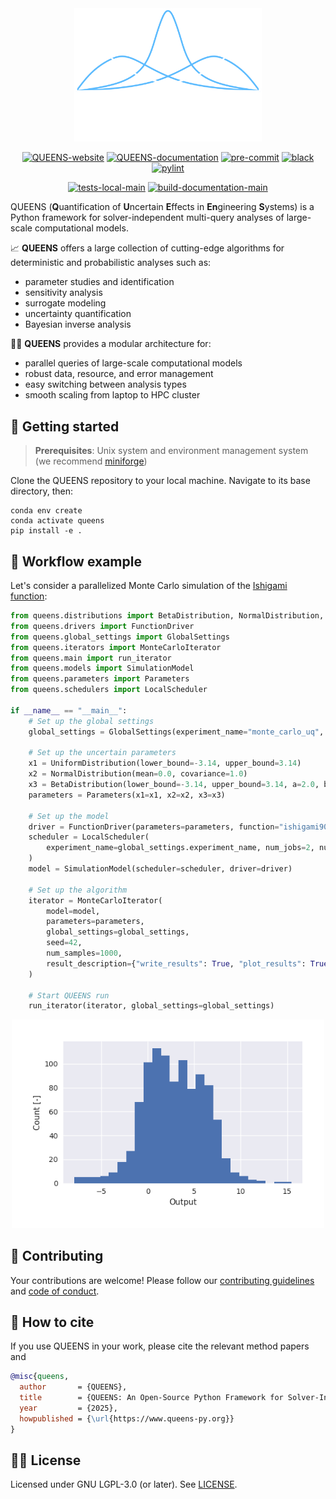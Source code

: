 
<div align="center">
<picture>
  <source media="(prefers-color-scheme: dark)" srcset="https://raw.githubusercontent.com/queens-py/queens-design/main/logo/queens_logo_night.svg">
  <source media="(prefers-color-scheme: light)" srcset="https://raw.githubusercontent.com/queens-py/queens-design/main/logo/queens_logo_day.svg">
  <img alt="QUEENS logo" src="https://raw.githubusercontent.com/queens-py/queens-design/main/logo/queens_logo_night.svg" width="300">
</picture>
</div>

<div align="center">

[![QUEENS-website](https://img.shields.io/badge/QUEENS-website-5cbbfe?logo=book)](https://www.queens-py.org/)
[![QUEENS-documentation](https://img.shields.io/badge/QUEENS-documentation-5cbbfe?logo=book)](https://queens-py.github.io/queens)
[![pre-commit](https://img.shields.io/badge/pre--commit-enabled-brightgreen?logo=pre-commit)](https://github.com/pre-commit/pre-commit)
[![black](https://img.shields.io/badge/code%20style-black-000000.svg)](https://github.com/psf/black)
[![pylint](https://img.shields.io/badge/linting-pylint-yellowgreen)](https://github.com/pylint-dev/pylint)

</div>

<div align="center">

[![tests-local-main](https://github.com/queens-py/queens/actions/workflows/tests_local.yml/badge.svg?branch=main)](https://github.com/queens-py/queens/actions/workflows/tests_local.yml?query=branch:main)
[![build-documentation-main](https://github.com/queens-py/queens/actions/workflows/build_documentation.yml/badge.svg?branch=main)](https://github.com/queens-py/queens/actions/workflows/build_documentation.yml?query=branch:main)

</div>

QUEENS (**Q**uantification of **U**ncertain **E**ffects in **En**gineering **S**ystems) is a Python framework for solver-independent multi-query analyses of large-scale computational models.

:chart_with_upwards_trend: **QUEENS** offers a large collection of cutting-edge algorithms for deterministic and probabilistic analyses such as:
* parameter studies and identification
* sensitivity analysis
* surrogate modeling
* uncertainty quantification
* Bayesian inverse analysis

:fairy_man: **QUEENS** provides a modular architecture for:
* parallel queries of large-scale computational models
* robust data, resource, and error management
* easy switching between analysis types
* smooth scaling from laptop to HPC cluster

## :rocket: Getting started

>**Prerequisites**: Unix system and environment management system (we recommend [miniforge](https://conda-forge.org/download/))

Clone the QUEENS repository to your local machine. Navigate to its base directory, then:
```
conda env create
conda activate queens
pip install -e .
```

## :crown: Workflow example

Let's consider a parallelized Monte Carlo simulation of the [Ishigami function](https://www.sfu.ca/~ssurjano/ishigami.html):
<!---example marker, do not remove this comment-->
```python
from queens.distributions import BetaDistribution, NormalDistribution, UniformDistribution
from queens.drivers import FunctionDriver
from queens.global_settings import GlobalSettings
from queens.iterators import MonteCarloIterator
from queens.main import run_iterator
from queens.models import SimulationModel
from queens.parameters import Parameters
from queens.schedulers import LocalScheduler

if __name__ == "__main__":
    # Set up the global settings
    global_settings = GlobalSettings(experiment_name="monte_carlo_uq", output_dir=".")

    # Set up the uncertain parameters
    x1 = UniformDistribution(lower_bound=-3.14, upper_bound=3.14)
    x2 = NormalDistribution(mean=0.0, covariance=1.0)
    x3 = BetaDistribution(lower_bound=-3.14, upper_bound=3.14, a=2.0, b=5.0)
    parameters = Parameters(x1=x1, x2=x2, x3=x3)

    # Set up the model
    driver = FunctionDriver(parameters=parameters, function="ishigami90")
    scheduler = LocalScheduler(
        experiment_name=global_settings.experiment_name, num_jobs=2, num_procs=4
    )
    model = SimulationModel(scheduler=scheduler, driver=driver)

    # Set up the algorithm
    iterator = MonteCarloIterator(
        model=model,
        parameters=parameters,
        global_settings=global_settings,
        seed=42,
        num_samples=1000,
        result_description={"write_results": True, "plot_results": True},
    )

    # Start QUEENS run
    run_iterator(iterator, global_settings=global_settings)
```
<!---example marker, do not remove this comment-->

<div align="center">
<img src="readme_images/monte_carlo_uq.png" alt="QUEENS logo" width="500"/>
</div>

## :busts_in_silhouette: Contributing

Your contributions are welcome! Please follow our [contributing guidelines](https://github.com/queens-py/queens/blob/main/CONTRIBUTING.md) and [code of conduct](https://github.com/queens-py/queens/blob/main/CODE_OF_CONDUCT.md).

## :page_with_curl: How to cite
If you use QUEENS in your work, please cite the relevant method papers and

```bib
@misc{queens,
  author       = {QUEENS},
  title        = {QUEENS: An Open-Source Python Framework for Solver-Independent Analyses of Large-Scale Computational Models},
  year         = {2025},
  howpublished = {\url{https://www.queens-py.org}}
}
```

## :woman_judge: License
Licensed under GNU LGPL-3.0 (or later). See [LICENSE](LICENSE).
